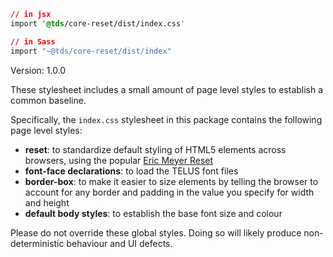 ```css noeditor
// in jsx
import '@tds/core-reset/dist/index.css'

// in Sass
import "~@tds/core-reset/dist/index"
```

Version: 1.0.0

These stylesheet includes a small amount of page level styles to establish a common baseline.

Specifically, the `index.css` stylesheet in this package contains the following page level styles:

* **reset**: to standardize default styling of HTML5 elements across browsers, using the popular [Eric Meyer Reset](http://meyerweb.com/eric/tools/css/reset/)
* **font-face declarations**: to load the TELUS font files
* **border-box**: to make it easier to size elements by telling the browser to account for any border and padding in the value you specify for width and height
* **default body styles**: to establish the base font size and colour

Please do not override these global styles. Doing so will likely produce non-deterministic behaviour and UI defects.
